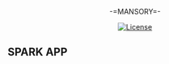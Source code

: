 <p align="center"> -=MANSORY=- </p>

<p align="center">
<a href="https://sskh.ir/"><img src="https://img.shields.io/packagist/l/laravel/framework" alt="License"></a>
</p>

## SPARK APP
